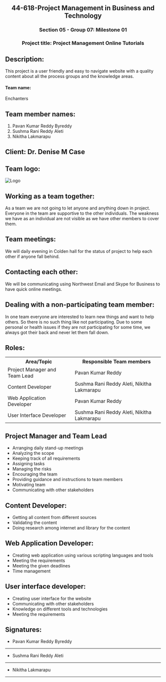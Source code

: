 <h2 style="text-align:center"> 44-618-Project Management in Business and Technology</h2>
<h3 style="text-align:center"> Section 05 - Group 07: Milestone 01</h3>
<h3 style="text-align:center"> Project title: Project Management Online Tutorials</h3>

## Description:
This project is a user friendly and easy to navigate website with a quality content about all the process groups and the knowledge areas.

<h4> Team name:</h4>  Enchanters 

## Team member names:
1. Pavan Kumar Reddy Byreddy
1. Sushma Rani Reddy Aleti
1. Nikitha Lakmarapu

## Client: Dr. Denise M Case

## Team logo:
 ![Logo](https://github.com/redhug/OnlineTutorials-ProjectMilestone/blob/master/logo.png)


## Working as a team together:
As a team we are not going to let anyone and anything down in project. Everyone in the team are supportive to the other individuals. The weakness we have as an individual are not visible as we have other members to cover them.

## Team meetings:
We will daily evening in Colden hall for the status of project to help each other if anyone fall behind. 

## Contacting each other: 
We will be communicating using Northwest Email and Skype for Business to have quick online meetings. 

## Dealing with a non-participating team member:
In one team everyone are interested to learn new things and want to help others. So there is no such thing like not participating. Due to some personal or health issues if they are not participating for some time, we always got their back and never let them fall down.

## Roles:  
 <table class="table table-dark">
                                      
                          
<tr> 
<th>Area/Topic</th>
<th>Responsible Team members</th>
</tr>
<tr>
<td>Project Manager and Team Lead </td>
<td>Pavan Kumar Reddy</td>
</tr>
<tr>
<td>Content Developer  </td>
<td>Sushma Rani Reddy Aleti, Nikitha Lakmarapu
</td>
</tr>
<tr>
<td>Web Application Developer</td>
<td>Pavan Kumar Reddy
</td>
</tr>
<tr>
<td>User Interface Developer</td>
<td>Sushma Rani Reddy Aleti, Nikitha Lakmarapu
</td>
</tr>
</table>

## Project Manager and Team Lead
- Arranging daily stand-up meetings
- Analyzing the scope
- Keeping track of all requirements
- Assigning tasks
- Managing the risks
- Encouraging the team
- Providing guidance and instructions to team members
- Motivating team
- Communicating with other stakeholders


## Content Developer:
- Getting all content from different sources
- Validating the content
- Doing research among internet and library for the content

## Web Application Developer:
- Creating web application using various scripting languages and tools 
- Meeting the requirements
- Meeting the given deadlines
- Time management

## User interface developer:
- Creating user interface for the website
- Communicating with other stakeholders
- Knowledge on different tools and technologies
- Meeting the requirements

## Signatures:

- Pavan Kumar Reddy Byreddy
--------------------------------------

- Sushma Rani Reddy Aleti
--------------------------------------

- Nikitha Lakmarapu
--------------------------------------


